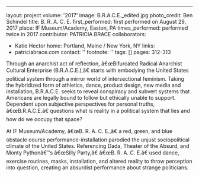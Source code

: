 ---
layout: project
volume: '2017'
image: B.R.A.C.E._edited.jpg
photo_credit: Ben Schindel
title: B. R. A. C. E.
first_performed: first performed on August 29, 2017
place: IF Museum/Academy, Easton, PA
times_performed: performed twice in 2017
contributor: PATRICIA BRACE
collaborators:
- Katie Hector
home: Portland, Maine / New York, NY
links:
- patriciabrace.com
contact: ''
footnote: ''
tags: []
pages: 312-313



Through an anarchist act of reflection, â€œBifurcated Radical Anarchist Cultural Enterprise (B.R.A.C.E.),â€ starts with embodying the United States political system through a mirror world of intersectional feminism. Taking the hybridized form of athletics, dance, product design, new media and installation, B.R.A.C.E. seeks to reveal conspiracy and subvert systems that Americans are legally bound to follow but ethically unable to support. Dependent upon subjective perspectives for personal truths, â€œB.R.A.C.E.â€ questions what is reality in a political system that lies and how do we occupy that space?

At IF Museum/Academy, â€œB. R. A. C. E.,â€ a red, green, and blue obstacle course performance-installation parodied the unjust sociopolitical climate of the United States. Referencing Dada, Theater of the Absurd, and Monty Pythonâ€™s â€œSilly Party,â€ â€œB. R. A. C. E.â€ used dance, exercise routines, masks, installation, and altered reality to throw perception into question, creating an absurdist performance about strange politicians.
